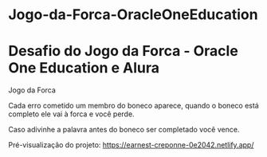 # Jogo-da-Forca-OracleOneEducation
Desafio do Jogo da Forca - Oracle One Education e Alura
=========================================================================================================================================================================

Jogo da Forca

Cada erro cometido um membro do boneco aparece, quando o boneco está completo ele vai à forca e você perde. 

Caso adivinhe a palavra antes do boneco ser completado você vence.


Pré-visualização do projeto: https://earnest-creponne-0e2042.netlify.app/

